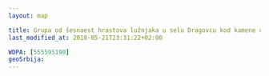 ```yaml
---
layout: map

title: Grupa od šesnaest hrastova lužnjaka u selu Dragovcu kod kamene ćuprije
last_modified_at: 2018-05-21T23:31:22+02:00

WDPA: [555595190]
geoSrbija:
---
```

